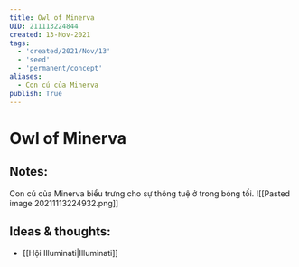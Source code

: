 ```yaml
---
title: Owl of Minerva
UID: 211113224844
created: 13-Nov-2021
tags:
  - 'created/2021/Nov/13'
  - 'seed'
  - 'permanent/concept'
aliases:
  - Con cú của Minerva
publish: True
---
```

# Owl of Minerva

## Notes:
Con cú của Minerva biểu trưng cho sự thông tuệ ở trong bóng tối.
![[Pasted image 20211113224932.png]]

## Ideas & thoughts:
- [[Hội Illuminati|Illuminati]]

